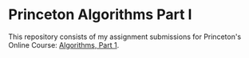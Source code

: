 # Princeton Algorithms Part I

This repository consists of my assignment submissions for Princeton's Online Course: [Algorithms, Part 1](https://www.coursera.org/learn/algorithms-part1).
